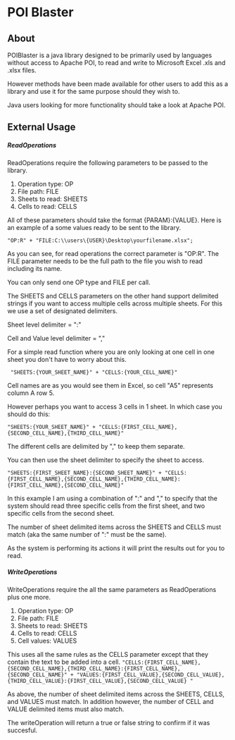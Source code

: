 # POI Blaster

## About
POIBlaster is a java library designed to be primarily used by languages without access to Apache POI, to read and write to Microsoft Excel .xls and .xlsx files.

However methods have been made available for other users to add this as a library and use it for the same purpose should they wish to.

Java users looking for more functionality should take a look at Apache POI.

## External Usage

##### ReadOperations

ReadOperations require the following parameters to be passed to the library.
1. Operation type: OP
2. File path: FILE
3. Sheets to read: SHEETS
4. Cells to read: CELLS

All of these parameters should take the format {PARAM}:{VALUE}.
Here is an example of a some values ready to be sent to the library.

``"OP:R" + "FILE:C:\\users\{USER}\Desktop\yourfilename.xlsx";``

As you can see, for read operations the correct parameter is "OP:R".
The FILE parameter needs to be the full path to the file you wish to read including its name.

You can only send one OP type and FILE per call.

The SHEETS and CELLS parameters on the other hand support delimited strings if you want to access multiple cells across multiple sheets.
For this we use a set of designated delimiters.

Sheet level delimiter = ":"

Cell and Value level delimiter = ","

For a simple read function where you are only looking at one cell in one sheet you don't have to worry about this.

`` "SHEETS:{YOUR_SHEET_NAME}" + "CELLS:{YOUR_CELL_NAME}"``

Cell names are as you would see them in Excel, so cell "A5" represents column A row 5.

However perhaps you want to access 3 cells in 1 sheet.
In which case you should do this:

``"SHEETS:{YOUR_SHEET_NAME}" + "CELLS:{FIRST_CELL_NAME},{SECOND_CELL_NAME},{THIRD_CELL_NAME}"``

The different cells are delimited by "," to keep them separate.

You can then use the sheet delimiter to specify the sheet to access.

``"SHEETS:{FIRST_SHEET_NAME}:{SECOND_SHEET_NAME}" + "CELLS:{FIRST_CELL_NAME},{SECOND_CELL_NAME},{THIRD_CELL_NAME}:{FIRST_CELL_NAME},{SECOND_CELL_NAME}"``

In this example I am using a combination of ":" and "," to specify that the system should read three specific cells from the first sheet, and two specific cells from the second sheet.

The number of sheet delimited items across the SHEETS and CELLS must match (aka the same number of ":" must be the same).

As the system is performing its actions it will print the results out for you to read.


##### WriteOperations

WriteOperations require the all the same parameters as ReadOperations plus one more.
1. Operation type: OP
2. File path: FILE
3. Sheets to read: SHEETS
4. Cells to read: CELLS
5. Cell values: VALUES

This uses all the same rules as the CELLS parameter except that they contain the text to be added into a cell.
``"CELLS:{FIRST_CELL_NAME},{SECOND_CELL_NAME},{THIRD_CELL_NAME}:{FIRST_CELL_NAME},{SECOND_CELL_NAME}" + "VALUES:{FIRST_CELL_VALUE},{SECOND_CELL_VALUE},{THIRD_CELL_VALUE}:{FIRST_CELL_VALUE},{SECOND_CELL_VALUE} "``

As above, the number of sheet delimited items across the SHEETS, CELLS, and VALUES must match.
In addition however, the number of CELL and VALUE delimited items must also match.

The writeOperation will return a true or false string to confirm if it was succesful.




